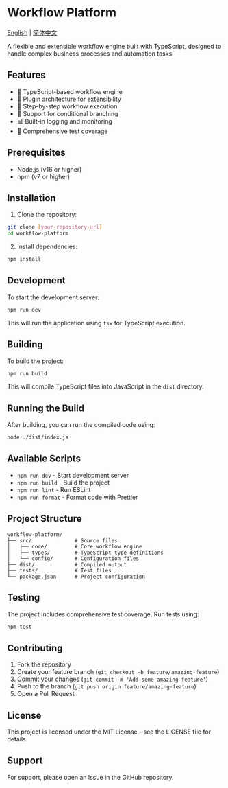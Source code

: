  # Workflow Platform

[English](README.en.md) | [简体中文](README.md)

A flexible and extensible workflow engine built with TypeScript, designed to handle complex business processes and automation tasks.

## Features

- 🚀 TypeScript-based workflow engine
- 🔌 Plugin architecture for extensibility
- 📝 Step-by-step workflow execution
- 🔄 Support for conditional branching
- 📊 Built-in logging and monitoring
- 🧪 Comprehensive test coverage

## Prerequisites

- Node.js (v16 or higher)
- npm (v7 or higher)

## Installation

1. Clone the repository:
```bash
git clone [your-repository-url]
cd workflow-platform
```

2. Install dependencies:
```bash
npm install
```

## Development

To start the development server:

```bash
npm run dev
```

This will run the application using `tsx` for TypeScript execution.

## Building

To build the project:

```bash
npm run build
```

This will compile TypeScript files into JavaScript in the `dist` directory.

## Running the Build

After building, you can run the compiled code using:

```bash
node ./dist/index.js
```

## Available Scripts

- `npm run dev` - Start development server
- `npm run build` - Build the project
- `npm run lint` - Run ESLint
- `npm run format` - Format code with Prettier

## Project Structure

```
workflow-platform/
├── src/              # Source files
│   ├── core/         # Core workflow engine
│   ├── types/        # TypeScript type definitions
│   └── config/       # Configuration files
├── dist/             # Compiled output
├── tests/            # Test files
└── package.json      # Project configuration
```

## Testing

The project includes comprehensive test coverage. Run tests using:

```bash
npm test
```

## Contributing

1. Fork the repository
2. Create your feature branch (`git checkout -b feature/amazing-feature`)
3. Commit your changes (`git commit -m 'Add some amazing feature'`)
4. Push to the branch (`git push origin feature/amazing-feature`)
5. Open a Pull Request

## License

This project is licensed under the MIT License - see the LICENSE file for details.

## Support

For support, please open an issue in the GitHub repository.